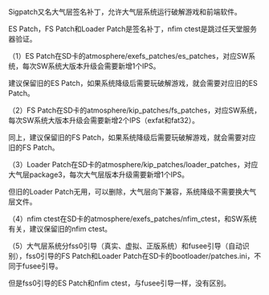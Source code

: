 Sigpatch又名大气层签名补丁，允许大气层系统运行破解游戏和前端软件。

ES Patch，FS Patch和Loader Patch是签名补丁，nfim ctest是跳过任天堂服务器验证。

（1）ES Patch在SD卡的atmosphere/exefs_patches/es_patches，对应SW系统，每次SW系统大版本升级会需要新增1个IPS。

建议保留旧的ES Patch，如果系统降级后需要玩破解游戏，就会需要对应旧的ES Patch。

（2）FS Patch在SD卡的atmosphere/kip_patches/fs_patches，对应SW系统，每次SW系统大版本升级会需要新增2个IPS（exfat和fat32）。

同上，建议保留旧的FS Patch，如果系统降级后需要玩破解游戏，就会需要对应旧的FS Patch。

（3）Loader Patch在SD卡的atmosphere/kip_patches/loader_patches，对应大气层package3，每次大气层版本升级需要新增1个IPS。

但旧的Loader Patch无用，可以删除，大气层向下兼容，系统降级不需要换大气层文件。

（4）nfim ctest在SD卡的atmosphere/exefs_patches/nfim_ctest，和SW系统有关，建议保留旧的nfim ctest。

（5）大气层系统分fss0引导（真实、虚拟、正版系统）和fusee引导（自动识别），fss0引导的FS Patch和Loader Patch在SD卡的bootloader/patches.ini，不同于fusee引导。

但是fss0引导的ES Patch和nfim ctest，与fusee引导一样，没有区别。
